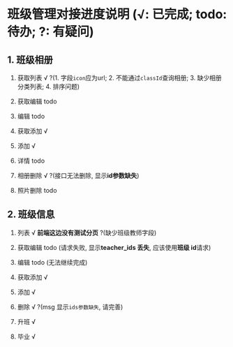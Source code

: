 # 班级管理对接进度说明 (√: 已完成; todo: 待办; ?: 有疑问)

## 1. 班级相册

1. 获取列表 √ ?(1. 字段`icon`应为url; 2. 不能通过`classId`查询相册; 3. 缺少相册分类列表; 4. 排序问题)

2. 获取编辑 todo

3. 编辑 todo

4. 获取添加 √

5. 添加 √

6. 详情 todo

7. 相册删除 √ ?(接口无法删除, 显示**id参数缺失**)

8. 照片删除 todo

## 2. 班级信息

1. 列表 √ **前端这边没有测试分页** ?(缺少班级教师字段)

2. 获取编辑 todo (请求失败, 显示**teacher_ids 丢失**, 应该使用**班级 id**请求)

3. 编辑 todo (无法继续完成)

4. 获取添加 √

5. 添加 √

6. 删除 √ ?(msg 显示`ids参数缺失`, 请完善)

7. 升班 √

8. 毕业 √
